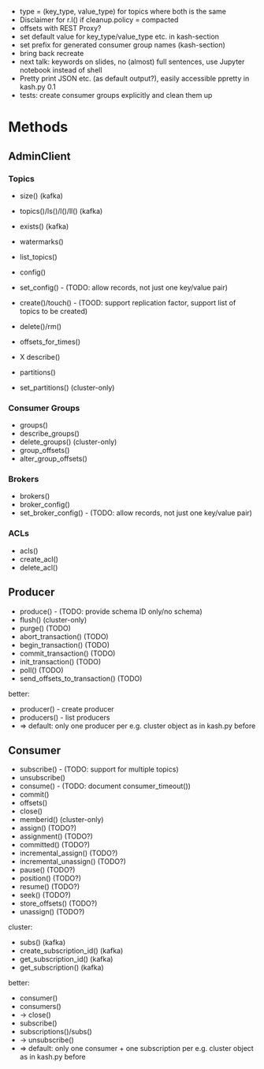 * type = (key_type, value_type) for topics where both is the same
* Disclaimer for r.l() if cleanup.policy = compacted
* offsets with REST Proxy?
* set default value for key_type/value_type etc. in kash-section
* set prefix for generated consumer group names (kash-section)
* bring back recreate
* next talk: keywords on slides, no (almost) full sentences, use Jupyter notebook instead of shell
* Pretty print JSON etc. (as default output?), easily accessible ppretty in kash.py 0.1
* tests: create consumer groups explicitly and clean them up

# Methods

## AdminClient

### Topics

* size() (kafka)
* topics()/ls()/l()/ll() (kafka)
* exists() (kafka)

* watermarks()
* list_topics()
* config()
* set_config() - (TODO: allow records, not just one key/value pair)
* create()/touch() - (TOOD: support replication factor, support list of topics to be created)
* delete()/rm()
* offsets_for_times()
* X describe()
* partitions()
* set_partitions() (cluster-only)

### Consumer Groups

* groups()
* describe_groups()
* delete_groups() (cluster-only)
* group_offsets()
* alter_group_offsets()

### Brokers

* brokers()
* broker_config()
* set_broker_config() - (TODO: allow records, not just one key/value pair)

### ACLs

* acls()
* create_acl()
* delete_acl()

## Producer

* produce() - (TODO: provide schema ID only/no schema)
* flush() (cluster-only)
* purge() (TODO)
* abort_transaction() (TODO)
* begin_transaction() (TODO)
* commit_transaction() (TODO)
* init_transaction() (TODO)
* poll() (TODO)
* send_offsets_to_transaction() (TODO)

better:
* producer() - create producer
* producers() - list producers
* => default: only one producer per e.g. cluster object as in kash.py before

## Consumer

* subscribe() - (TODO: support for multiple topics)
* unsubscribe()
* consume() - (TODO: document consumer_timeout())
* commit()
* offsets()
* close()
* memberid() (cluster-only)
* assign() (TODO?)
* assignment() (TODO?)
* committed() (TODO?)
* incremental_assign() (TODO?)
* incremental_unassign() (TODO?)
* pause() (TODO?)
* position() (TODO?)
* resume() (TODO?)
* seek() (TODO?)
* store_offsets() (TODO?)
* unassign() (TODO?)

cluster:
* subs() (kafka)
* create_subscription_id() (kafka)
* get_subscription_id() (kafka)
* get_subscription() (kafka)

better:
* consumer()
* consumers()
* -> close()
* subscribe()
* subscriptions()/subs()
* -> unsubscribe()
* => default: only one consumer + one subscription per e.g. cluster object as in kash.py before
